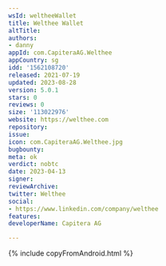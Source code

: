 ```yaml
---
wsId: weltheeWallet
title: Welthee Wallet
altTitle: 
authors:
- danny
appId: com.CapiteraAG.Welthee
appCountry: sg
idd: '1562108720'
released: 2021-07-19
updated: 2023-08-28
version: 5.0.1
stars: 0
reviews: 0
size: '113022976'
website: https://welthee.com
repository: 
issue: 
icon: com.CapiteraAG.Welthee.jpg
bugbounty: 
meta: ok
verdict: nobtc
date: 2023-04-13
signer: 
reviewArchive: 
twitter: Welthee
social:
- https://www.linkedin.com/company/welthee
features: 
developerName: Capitera AG

---
```


{% include copyFromAndroid.html %}

